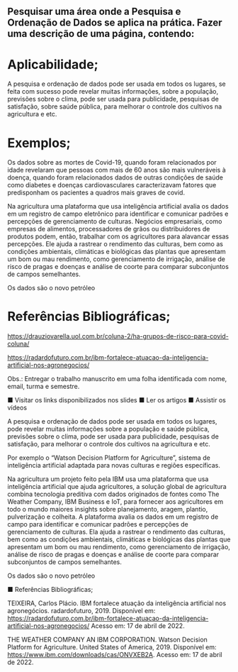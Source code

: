 ## Pesquisar uma área onde a Pesquisa e Ordenação de Dados se aplica na prática. Fazer uma descrição de uma página, contendo: 
# Aplicabilidade; 
A pesquisa e ordenação de dados pode ser usada em todos os lugares, se feita com sucesso pode revelar muitas informações, sobre a população, previsões sobre o clima, pode ser usada para publicidade, pesquisas de satisfação, sobre saúde pública, para melhorar o controle dos cultivos na agricultura e etc.

# Exemplos; 
Os dados sobre as mortes de Covid-19, quando foram relacionados por idade revelaram que pessoas com mais de 60 anos são mais vulneráveis à doença, quando foram relacionados dados de outras condições de saúde como diabetes e doenças cardiovasculares caracterizavam fatores que predisponham os pacientes a quadros mais graves de covid. 

Na agricultura uma plataforma que usa inteligência artificial avalia os dados em um registro de campo eletrônico para identificar e comunicar padrões e percepções de gerenciamento de culturas. Negócios empresariais, como empresas de alimentos, processadores de grãos ou distribuidores de produtos podem, então, trabalhar com os agricultores para alavancar essas percepções. Ele ajuda a rastrear o rendimento das culturas, bem como as condições ambientais, climáticas e biológicas das plantas que apresentam um bom ou mau rendimento, como gerenciamento de irrigação, análise de risco de pragas e doenças e análise de coorte para comparar subconjuntos de campos semelhantes.

Os dados são o novo petróleo 

# Referências Bibliográficas; 
https://drauziovarella.uol.com.br/coluna-2/ha-grupos-de-risco-para-covid-coluna/

https://radardofuturo.com.br/ibm-fortalece-atuacao-da-inteligencia-artificial-nos-agronegocios/




Obs.: Entregar o trabalho manuscrito em uma folha identificada com nome, email, turma e semestre.


 ■ Visitar os links disponibilizados nos slides
 ■ Ler os artigos 
 ■ Assistir os vídeos

 A pesquisa e ordenação de dados pode ser usada em todos os lugares, pode revelar muitas informações sobre a população e  saúde pública, previsões sobre o clima, pode ser usada para publicidade, pesquisas de satisfação, para melhorar o controle dos cultivos na agricultura e etc.

Por exemplo o “Watson Decision Platform for Agriculture”, sistema de inteligência artificial adaptada para novas culturas e regiões específicas. 

Na agricultura um projeto feito pela IBM usa uma plataforma que usa inteligência artificial que ajuda agricultores, a solução global de agricultura combina tecnologia preditiva com dados originados de fontes como The Weather Company, IBM Business e IoT, para fornecer aos agricultores em todo o mundo maiores insights sobre planejamento, aragem, plantio, pulverização e colheita. 
A plataforma avalia os dados em um registro de campo para identificar e comunicar padrões e percepções de gerenciamento de culturas. Ela ajuda a rastrear o rendimento das culturas, bem como as condições ambientais, climáticas e biológicas das plantas que apresentam um bom ou mau rendimento, como gerenciamento de irrigação, análise de risco de pragas e doenças e análise de coorte para comparar subconjuntos de campos semelhantes.

Os dados são o novo petróleo 

■ Referências Bibliográficas; 

TEIXEIRA, Carlos Plácio. IBM fortalece atuação da inteligência artificial nos agronegócios. radardofuturo, 2019. Disponível em: <https://radardofuturo.com.br/ibm-fortalece-atuacao-da-inteligencia-artificial-nos-agronegocios/>
Acesso em: 17 de abril de 2022.


THE WEATHER COMPANY AN IBM CORPORATION. Watson Decision Platform for Agriculture. United States of America, 2019. Disponível em: <https://www.ibm.com/downloads/cas/ONVXEB2A>. Acesso em: 17 de abril de 2022.


